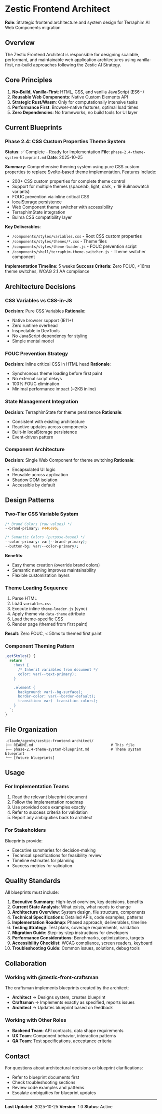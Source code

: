 # Zestic Frontend Architect

**Role**: Strategic frontend architecture and system design for Terraphim AI Web Components migration

## Overview

The Zestic Frontend Architect is responsible for designing scalable, performant, and maintainable web application architectures using vanilla-first, no-build approaches following the Zestic AI Strategy.

## Core Principles

1. **No-Build, Vanilla-First**: HTML, CSS, and vanilla JavaScript (ES6+)
2. **Reusable Web Components**: Native Custom Elements API
3. **Strategic Rust/Wasm**: Only for computationally intensive tasks
4. **Performance First**: Browser-native features, optimal load times
5. **Zero Dependencies**: No frameworks, no build tools for UI layer

## Current Blueprints

### Phase 2.4: CSS Custom Properties Theme System

**Status**: ✅ Complete - Ready for Implementation
**File**: `phase-2.4-theme-system-blueprint.md`
**Date**: 2025-10-25

**Summary**: Comprehensive theming system using pure CSS custom properties to replace Svelte-based theme implementation. Features include:

- 200+ CSS custom properties for complete theme control
- Support for multiple themes (spacelab, light, dark, + 19 Bulmaswatch variants)
- FOUC prevention via inline critical CSS
- localStorage persistence
- Web Component theme switcher with accessibility
- TerraphimState integration
- Bulma CSS compatibility layer

**Key Deliverables**:
- `/components/styles/variables.css` - Root CSS custom properties
- `/components/styles/themes/*.css` - Theme files
- `/components/styles/theme-loader.js` - FOUC prevention script
- `/components/shell/terraphim-theme-switcher.js` - Theme switcher component

**Implementation Timeline**: 5 weeks
**Success Criteria**: Zero FOUC, <16ms theme switches, WCAG 2.1 AA compliance

## Architecture Decisions

### CSS Variables vs CSS-in-JS

**Decision**: Pure CSS Variables
**Rationale**:
- Native browser support (IE11+)
- Zero runtime overhead
- Inspectable in DevTools
- No JavaScript dependency for styling
- Simple mental model

### FOUC Prevention Strategy

**Decision**: Inline critical CSS in HTML head
**Rationale**:
- Synchronous theme loading before first paint
- No external script delays
- 100% FOUC elimination
- Minimal performance impact (~2KB inline)

### State Management Integration

**Decision**: TerraphimState for theme persistence
**Rationale**:
- Consistent with existing architecture
- Reactive updates across components
- Built-in localStorage persistence
- Event-driven pattern

### Component Architecture

**Decision**: Single Web Component for theme switching
**Rationale**:
- Encapsulated UI logic
- Reusable across application
- Shadow DOM isolation
- Accessible by default

## Design Patterns

### Two-Tier CSS Variable System

```css
/* Brand Colors (raw values) */
--brand-primary: #446e9b;

/* Semantic Colors (purpose-based) */
--color-primary: var(--brand-primary);
--button-bg: var(--color-primary);
```

**Benefits**:
- Easy theme creation (override brand colors)
- Semantic naming improves maintainability
- Flexible customization layers

### Theme Loading Sequence

1. Parse HTML
2. Load `variables.css`
3. Execute inline `theme-loader.js` (sync)
4. Apply theme via `data-theme` attribute
5. Load theme-specific CSS
6. Render page (themed from first paint)

**Result**: Zero FOUC, < 50ms to themed first paint

### Component Theming Pattern

```javascript
_getStyles() {
  return `
    :host {
      /* Inherit variables from document */
      color: var(--text-primary);
    }

    .element {
      background: var(--bg-surface);
      border-color: var(--border-default);
      transition: var(--transition-colors);
    }
  `;
}
```

## File Organization

```
.claude/agents/zestic-frontend-architect/
├── README.md                                    # This file
├── phase-2.4-theme-system-blueprint.md          # Theme system blueprint
└── [future blueprints]
```

## Usage

### For Implementation Teams

1. Read the relevant blueprint document
2. Follow the implementation roadmap
3. Use provided code examples exactly
4. Refer to success criteria for validation
5. Report any ambiguities back to architect

### For Stakeholders

Blueprints provide:
- Executive summaries for decision-making
- Technical specifications for feasibility review
- Timeline estimates for planning
- Success metrics for validation

## Quality Standards

All blueprints must include:

1. **Executive Summary**: High-level overview, key decisions, benefits
2. **Current State Analysis**: What exists, what needs to change
3. **Architecture Overview**: System design, file structure, components
4. **Technical Specifications**: Detailed APIs, code examples, patterns
5. **Implementation Roadmap**: Phased approach, deliverables, timeline
6. **Testing Strategy**: Test plans, coverage requirements, validation
7. **Migration Guide**: Step-by-step instructions for developers
8. **Performance Considerations**: Benchmarks, optimizations, targets
9. **Accessibility Checklist**: WCAG compliance, screen readers, keyboard
10. **Troubleshooting Guide**: Common issues, solutions, debug tools

## Collaboration

### Working with @zestic-front-craftsman

The craftsman implements blueprints created by the architect:

- **Architect** → Designs system, creates blueprint
- **Craftsman** → Implements exactly as specified, reports issues
- **Architect** → Updates blueprint based on feedback

### Working with Other Roles

- **Backend Team**: API contracts, data shape requirements
- **UX Team**: Component behavior, interaction patterns
- **QA Team**: Test specifications, acceptance criteria

## Contact

For questions about architectural decisions or blueprint clarifications:
- Refer to blueprint documents first
- Check troubleshooting sections
- Review code examples and patterns
- Escalate ambiguities for blueprint updates

---

**Last Updated**: 2025-10-25
**Version**: 1.0
**Status**: Active
